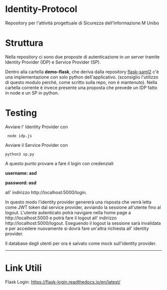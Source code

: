 # Identity-Protocol
Repository per l'attività progettuale di Sicurezza dell'Informazione M Unibo

# Struttura
Nella repository ci sono due proposte di autenticazione in un server tramite Identity Provider (IDP) e Service Provider (SP).

Dentro alla cartella **demo-flask**, che deriva dalla repository [flask-saml2](https://github.com/mx-moth/flask-saml2) c'è una implementazione con solo python dell'applicativo. (sconsiglio l'utilizzo di questo modulo perché, come scritto sulla repo, non è mantenuto). 
Nella cartella corrente è invece presente una proposta che prevede un IDP fatto in node e un SP in python.

# Testing

Avviare l' Identity Provider con

``` node idp.js```


Avviare il Service Provider con

```python3 sp.py```

A questo punto provare a fare il login con credenziali 

**username: asd**

**password: asd**

all' indirizzo http://localhost:5000/login.

In questo modo l'identity provider genererà una risposta che verrà letta come JWT token dal service provider, avviando la sessione all'utente fino al logout. L'utente autenticato potrà navigare nella home page a http://localhost:5000 e potrà fare il logout all' indirizzo http://localhost:5000/logout. Eseguendo il logout la sessione sarà invalidata e per accedere nuovamente si dovrà fare un'altra richiesta all' identity provider.

Il database degli utenti per ora è salvato come mock sull'identity provider.

---

# Link Utili
Flask Login: https://flask-login.readthedocs.io/en/latest/
